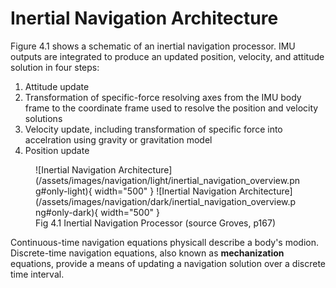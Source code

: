 # Inertial Navigation Architecture

Figure 4.1 shows a schematic of an inertial navigation processor. IMU outputs are integrated to produce an updated position, velocity, 
and attitude solution in four steps:

1. Attitude update
2. Transformation of specific-force resolving axes from the IMU body frame to the 
coordinate frame used to resolve the position and velocity solutions
3. Velocity update, including transformation of specific force into accelration using
gravity or gravitation model
4. Position update

<figure markdown>
  ![Inertial Navigation Architecture](/assets/images/navigation/light/inertial_navigation_overview.png#only-light){ width="500" }
  ![Inertial Navigation Architecture](/assets/images/navigation/dark/inertial_navigation_overview.png#only-dark){ width="500" }
  <figcaption>Fig 4.1 Inertial Navigation Processor (source Groves, p167)</figcaption>
</figure>

Continuous-time navigation equations physicall describe a body's modion. Discrete-time navigation equations,
also known as **mechanization** equations, provide a means of updating a navigation solution over a discrete time interval.